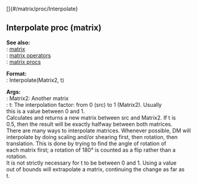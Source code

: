[]{#/matrix/proc/Interpolate}    
## Interpolate proc (matrix)    
**See also:**    
:   [matrix](/ref/matrix/matrix.md)    
:   [matrix operators](/ref/matrix/operators/operators.md)    
:   [matrix procs](/ref/matrix/proc/proc.md)    
<!-- -->    
**Format:**    
:   Interpolate(Matrix2, t)    
<!-- -->    
**Args:**    
:   Matrix2: Another matrix    
:   t: The interpolation factor: from 0 (src) to 1 (Matrix2). Usually    
    this is a value between 0 and 1.    
Calculates and returns a new matrix between src and Matrix2. If t is    
0.5, then the result will be exactly halfway between both matrices.    
There are many ways to interpolate matrices. Whenever possible, DM will    
interpolate by doing scaling and/or shearing first, then rotation, then    
translation. This is done by trying to find the angle of rotation of    
each matrix first; a rotation of 180° is counted as a flip rather than a    
rotation.    
It is not strictly necessary for t to be between 0 and 1. Using a value    
out of bounds will extrapolate a matrix, continuing the change as far as    
t.  